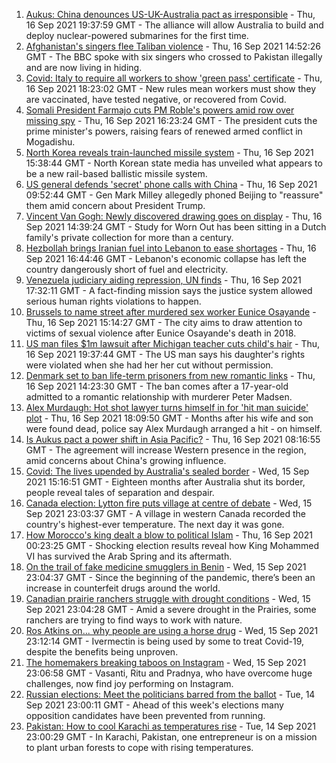 1. [Aukus: China denounces US-UK-Australia pact as irresponsible](https://www.bbc.co.uk/news/world-58582573?at_medium=RSS&at_campaign=KARANGA) - Thu, 16 Sep 2021 19:37:59 GMT - The alliance will allow Australia to build and deploy nuclear-powered submarines for the first time.
2. [Afghanistan's singers flee Taliban violence](https://www.bbc.co.uk/news/world-asia-58583217?at_medium=RSS&at_campaign=KARANGA) - Thu, 16 Sep 2021 14:52:26 GMT - The BBC spoke with six singers who crossed to Pakistan illegally and are now living in hiding.
3. [Covid: Italy to require all workers to show 'green pass' certificate](https://www.bbc.co.uk/news/world-europe-58590187?at_medium=RSS&at_campaign=KARANGA) - Thu, 16 Sep 2021 18:23:02 GMT - New rules mean workers must show they are vaccinated, have tested negative, or recovered from Covid.
4. [Somali President Farmajo cuts PM Roble's powers amid row over missing spy](https://www.bbc.co.uk/news/world-africa-58584625?at_medium=RSS&at_campaign=KARANGA) - Thu, 16 Sep 2021 16:23:24 GMT - The president cuts the prime minister's powers, raising fears of renewed armed conflict in Mogadishu.
5. [North Korea reveals train-launched missile system](https://www.bbc.co.uk/news/world-58588272?at_medium=RSS&at_campaign=KARANGA) - Thu, 16 Sep 2021 15:38:44 GMT - North Korean state media has unveiled what appears to be a new rail-based ballistic missile system.
6. [US general defends 'secret' phone calls with China](https://www.bbc.co.uk/news/world-us-canada-58581296?at_medium=RSS&at_campaign=KARANGA) - Thu, 16 Sep 2021 09:52:44 GMT - Gen Mark Milley allegedly phoned Beijing to "reassure" them amid concern about President Trump.
7. [Vincent Van Gogh: Newly discovered drawing goes on display](https://www.bbc.co.uk/news/entertainment-arts-58586492?at_medium=RSS&at_campaign=KARANGA) - Thu, 16 Sep 2021 14:39:24 GMT - Study for Worn Out has been sitting in a Dutch family's private collection for more than a century.
8. [Hezbollah brings Iranian fuel into Lebanon to ease shortages](https://www.bbc.co.uk/news/world-middle-east-58583008?at_medium=RSS&at_campaign=KARANGA) - Thu, 16 Sep 2021 16:44:46 GMT - Lebanon's economic collapse has left the country dangerously short of fuel and electricity.
9. [Venezuela judiciary aiding repression, UN finds](https://www.bbc.co.uk/news/world-latin-america-58571317?at_medium=RSS&at_campaign=KARANGA) - Thu, 16 Sep 2021 17:32:11 GMT - A fact-finding mission says the justice system allowed serious human rights violations to happen.
10. [Brussels to name street after murdered sex worker Eunice Osayande](https://www.bbc.co.uk/news/world-europe-58585993?at_medium=RSS&at_campaign=KARANGA) - Thu, 16 Sep 2021 15:14:27 GMT - The city aims to draw attention to victims of sexual violence after Eunice Osayande's death in 2018.
11. [US man files $1m lawsuit after Michigan teacher cuts child's hair](https://www.bbc.co.uk/news/world-us-canada-58591006?at_medium=RSS&at_campaign=KARANGA) - Thu, 16 Sep 2021 19:37:44 GMT - The US man says his daughter's rights were violated when she had her her cut without permission.
12. [Denmark set to ban life-term prisoners from new romantic links](https://www.bbc.co.uk/news/world-europe-58582599?at_medium=RSS&at_campaign=KARANGA) - Thu, 16 Sep 2021 14:23:30 GMT - The ban comes after a 17-year-old admitted to a romantic relationship with murderer Peter Madsen.
13. [Alex Murdaugh: Hot shot lawyer turns himself in for 'hit man suicide' plot](https://www.bbc.co.uk/news/world-us-canada-58577936?at_medium=RSS&at_campaign=KARANGA) - Thu, 16 Sep 2021 18:09:50 GMT - Months after his wife and son were found dead, police say Alex Murdaugh arranged a hit - on himself.
14. [Is Aukus pact a power shift in Asia Pacific?](https://www.bbc.co.uk/news/world-asia-58540808?at_medium=RSS&at_campaign=KARANGA) - Thu, 16 Sep 2021 08:16:55 GMT - The agreement will increase Western presence in the region, amid concerns about China's growing influence.
15. [Covid: The lives upended by Australia's sealed border](https://www.bbc.co.uk/news/world-australia-58540905?at_medium=RSS&at_campaign=KARANGA) - Wed, 15 Sep 2021 15:16:51 GMT - Eighteen months after Australia shut its border, people reveal tales of separation and despair.
16. [Canada election: Lytton fire puts village at centre of debate](https://www.bbc.co.uk/news/world-us-canada-58549880?at_medium=RSS&at_campaign=KARANGA) - Wed, 15 Sep 2021 23:03:37 GMT - A village in western Canada recorded the country's highest-ever temperature. The next day it was gone.
17. [How Morocco's king dealt a blow to political Islam](https://www.bbc.co.uk/news/world-africa-58571178?at_medium=RSS&at_campaign=KARANGA) - Thu, 16 Sep 2021 00:23:25 GMT - Shocking election results reveal how King Mohammed VI has survived the Arab Spring and its aftermath.
18. [On the trail of fake medicine smugglers in Benin](https://www.bbc.co.uk/news/world-africa-58577421?at_medium=RSS&at_campaign=KARANGA) - Wed, 15 Sep 2021 23:04:37 GMT - Since the beginning of the pandemic, there’s been an increase in counterfeit drugs around the world.
19. [Canadian prairie ranchers struggle with drought conditions](https://www.bbc.co.uk/news/world-us-canada-58573877?at_medium=RSS&at_campaign=KARANGA) - Wed, 15 Sep 2021 23:04:28 GMT - Amid a severe drought in the Prairies, some ranchers are trying to find ways to work with nature.
20. [Ros Atkins on... why people are using a horse drug](https://www.bbc.co.uk/news/world-58569849?at_medium=RSS&at_campaign=KARANGA) - Wed, 15 Sep 2021 23:12:14 GMT - Ivermectin is being used by some to treat Covid-19, despite the benefits being unproven.
21. [The homemakers breaking taboos on Instagram](https://www.bbc.co.uk/news/world-asia-india-58543401?at_medium=RSS&at_campaign=KARANGA) - Wed, 15 Sep 2021 23:06:58 GMT - Vasanti, Ritu and Pradnya, who have overcome huge challenges, now find joy performing on Instagram.
22. [Russian elections: Meet the politicians barred from the ballot](https://www.bbc.co.uk/news/world-europe-58557994?at_medium=RSS&at_campaign=KARANGA) - Tue, 14 Sep 2021 23:00:11 GMT - Ahead of this week's elections many opposition candidates have been prevented from running.
23. [Pakistan: How to cool Karachi as temperatures rise](https://www.bbc.co.uk/news/world-asia-58557995?at_medium=RSS&at_campaign=KARANGA) - Tue, 14 Sep 2021 23:00:29 GMT - In Karachi, Pakistan, one entrepreneur is on a mission to plant urban forests to cope with rising temperatures.

